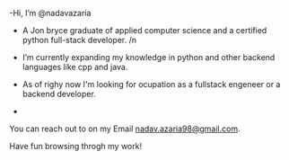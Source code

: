  -Hi, I’m @nadavazaria
 
 - A Jon bryce graduate of applied computer science and a certified python full-stack developer. /n

 - I’m currently expanding my knowledge in python and other backend languages like cpp and java.

- As of righy now I'm looking for ocupation as a fullstack engeneer or a backend developer.
- 
You can reach out to on my Email nadav.azaria98@gmail.com.

Have fun browsing throgh my work!


